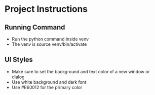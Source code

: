 # Project Instructions

## Running Command

- Run the python command inside venv
- The venv is source venv/bin/activate

## UI Styles

- Make sure to set the background and text color of a new window or dialog
- Use white background and dark font
- Use #E60012 for the primary color
